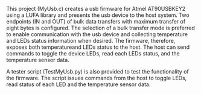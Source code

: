 
This project (MyUsb.c) creates a usb firmware for Atmel AT90USBKEY2 using a LUFA library and presents the usb device 
to the host system. Two endpoints (IN and OUT) of bulk data transfers with maximum transfer of eight bytes is configured.
The selection of a bulk transfer mode is preferred to enable communication with the usb device and collecting temperature and LEDs
status information when desired. The firmware, therefore, exposes both temperatureand LEDs status to the host. The host can send commands
to toggle the device LEDs, read each LEDs status, and the temperature sensor data.

A tester script (TestMyUsb.py) is also provided to test the functionality of the firmware. The script issues commands from the host to toggle LEDs, read status of each 
LED and the temperature sensor data. 
